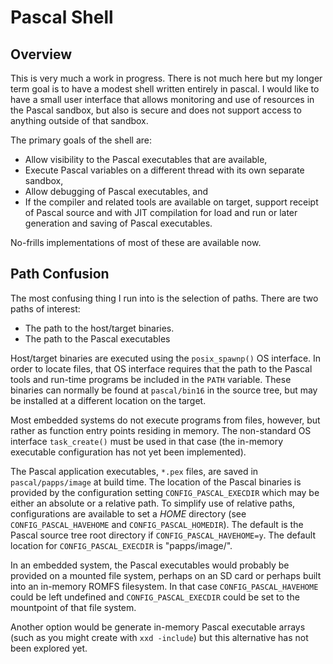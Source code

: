 Pascal Shell
============

Overview
--------

This is very much a work in progress.  There is not much here but my longer term goal is to have a modest shell written entirely in pascal.  I would like to have a small user interface that allows monitoring and use of resources in the Pascal sandbox, but also is secure and does not support access to anything outside of that sandbox.

The primary goals of the shell are:

- Allow visibility to the Pascal executables that are available,
- Execute Pascal variables on a different thread with its own separate sandbox,
- Allow debugging of Pascal executables, and
- If the compiler and related tools are available on target, support receipt of Pascal source and with JIT compilation for load and run or later generation and saving of Pascal executables.

No-frills implementations of most of these are available now.

Path Confusion
--------------

The most confusing thing I run into is the selection of paths.  There are two paths of interest:

- The path to the host/target binaries.
- The path to the Pascal executables

Host/target binaries are executed using the `posix_spawnp()` OS interface.  In order to locate files, that OS interface requires that the path to the Pascal tools and run-time programs be included in the `PATH` variable.  These binaries can normally be found at `pascal/bin16` in the source tree, but may be installed at a different location on the target.

Most embedded systems do not execute programs from files, however, but rather as function entry points residing in memory.  The non-standard OS interface `task_create()` must be used in that case (the in-memory executable configuration has not yet been implemented).

The Pascal application executables, `*.pex` files, are saved in `pascal/papps/image` at build time.  The location of the Pascal binaries is provided by the configuration setting `CONFIG_PASCAL_EXECDIR` which may be either an absolute or a relative path.  To simplify use of relative paths, configurations are available to set a *HOME* directory (see `CONFIG_PASCAL_HAVEHOME` and `CONFIG_PASCAL_HOMEDIR`).  The default is the Pascal source tree root directory if `CONFIG_PASCAL_HAVEHOME=y`.  The default location for `CONFIG_PASCAL_EXECDIR` is "papps/image/".

In an embedded system, the Pascal executables would probably be provided on a mounted file system, perhaps on an SD card or perhaps built into an in-memory ROMFS filesystem.  In that case `CONFIG_PASCAL_HAVEHOME` could be left undefined and `CONFIG_PASCAL_EXECDIR` could be set to the mountpoint of that file system.

Another option would be generate in-memory Pascal executable arrays (such as you might create with `xxd -include`) but this alternative has not been explored yet.
